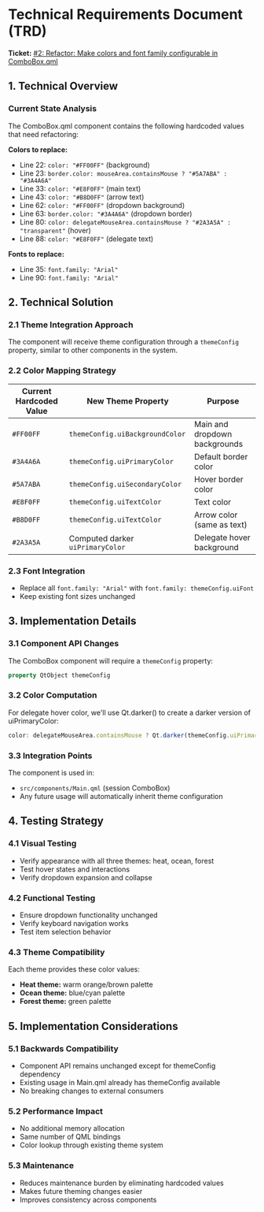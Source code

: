 # Technical Requirements Document (TRD)

**Ticket:** [#2: Refactor: Make colors and font family configurable in ComboBox.qml](https://github.com/MarcinOrlowski/sddm-lavalamp-mhl/issues/2)

## 1. Technical Overview

### Current State Analysis

The ComboBox.qml component contains the following hardcoded values that need refactoring:

**Colors to replace:**

- Line 22: `color: "#FF00FF"` (background)
- Line 23: `border.color: mouseArea.containsMouse ? "#5A7ABA" : "#3A4A6A"`
- Line 33: `color: "#E8F0FF"` (main text)
- Line 43: `color: "#B8D0FF"` (arrow text)
- Line 62: `color: "#FF00FF"` (dropdown background)
- Line 63: `border.color: "#3A4A6A"` (dropdown border)
- Line 80: `color: delegateMouseArea.containsMouse ? "#2A3A5A" : "transparent"` (hover)
- Line 88: `color: "#E8F0FF"` (delegate text)

**Fonts to replace:**

- Line 35: `font.family: "Arial"`
- Line 90: `font.family: "Arial"`

## 2. Technical Solution

### 2.1 Theme Integration Approach

The component will receive theme configuration through a `themeConfig` property, similar to other components in the system.

### 2.2 Color Mapping Strategy

| Current Hardcoded Value | New Theme Property | Purpose |
|------------------------|-------------------|---------|
| `#FF00FF` | `themeConfig.uiBackgroundColor` | Main and dropdown backgrounds |
| `#3A4A6A` | `themeConfig.uiPrimaryColor` | Default border color |
| `#5A7ABA` | `themeConfig.uiSecondaryColor` | Hover border color |
| `#E8F0FF` | `themeConfig.uiTextColor` | Text color |
| `#B8D0FF` | `themeConfig.uiTextColor` | Arrow color (same as text) |
| `#2A3A5A` | Computed darker `uiPrimaryColor` | Delegate hover background |

### 2.3 Font Integration

- Replace all `font.family: "Arial"` with `font.family: themeConfig.uiFont`
- Keep existing font sizes unchanged

## 3. Implementation Details

### 3.1 Component API Changes

The ComboBox component will require a `themeConfig` property:

```qml
property QtObject themeConfig
```

### 3.2 Color Computation

For delegate hover color, we'll use Qt.darker() to create a darker version of uiPrimaryColor:

```qml
color: delegateMouseArea.containsMouse ? Qt.darker(themeConfig.uiPrimaryColor, 1.3) : "transparent"
```

### 3.3 Integration Points

The component is used in:

- `src/components/Main.qml` (session ComboBox)
- Any future usage will automatically inherit theme configuration

## 4. Testing Strategy

### 4.1 Visual Testing

- Verify appearance with all three themes: heat, ocean, forest
- Test hover states and interactions
- Verify dropdown expansion and collapse

### 4.2 Functional Testing

- Ensure dropdown functionality unchanged
- Verify keyboard navigation works
- Test item selection behavior

### 4.3 Theme Compatibility

Each theme provides these color values:

- **Heat theme:** warm orange/brown palette
- **Ocean theme:** blue/cyan palette
- **Forest theme:** green palette

## 5. Implementation Considerations

### 5.1 Backwards Compatibility

- Component API remains unchanged except for themeConfig dependency
- Existing usage in Main.qml already has themeConfig available
- No breaking changes to external consumers

### 5.2 Performance Impact

- No additional memory allocation
- Same number of QML bindings
- Color lookup through existing theme system

### 5.3 Maintenance

- Reduces maintenance burden by eliminating hardcoded values
- Makes future theming changes easier
- Improves consistency across components

